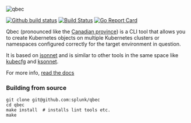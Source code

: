 ![qbec](site/static/images/qbec-logo-black.svg)

[![Github build status](https://github.com/splunk/qbec/workflows/build/badge.svg)](https://github.com/splunk/qbec/actions)
[![Build Status](https://circleci.com/gh/splunk/qbec.svg?style=svg)](https://circleci.com/gh/splunk/qbec)
[![Go Report Card](https://goreportcard.com/badge/github.com/splunk/qbec)](https://goreportcard.com/report/github.com/splunk/qbec)


Qbec (pronounced like the [Canadian province](https://en.wikipedia.org/wiki/Quebec)) is a CLI tool that 
allows you to create Kubernetes objects on multiple Kubernetes clusters or namespaces configured correctly for 
the target environment in question.

It is based on [jsonnet](https://jsonnet.org) and is similar to other tools in the same space like 
[kubecfg](https://github.com/ksonnet/kubecfg) and [ksonnet](https://ksonnet.io/). 

For more info, [read the docs](https://qbec.io/)

### Building from source

```shell
git clone git@github.com:splunk/qbec
cd qbec
make install  # installs lint tools etc.
make
```
